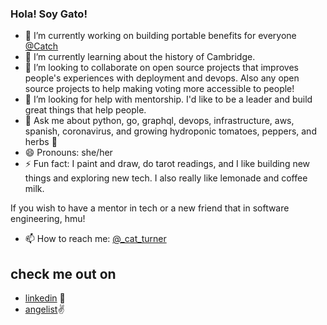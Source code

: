 ### Hola! Soy Gato!

- 🔭 I’m currently working on building portable benefits for everyone [@Catch](https://www.catch.co/)
- 🌱 I’m currently learning about the history of Cambridge.
- 👯 I’m looking to collaborate on open source projects that improves people's experiences with deployment and devops. Also any open source projects to help making voting more accessible to people!
- 🤔 I’m looking for help with mentorship. I'd like to be a leader and build great things that help people.
- 💬 Ask me about python, go, graphql, devops, infrastructure, aws, spanish, coronavirus, and growing hydroponic tomatoes, peppers, and herbs 🌱
- 😄 Pronouns: she/her
- ⚡ Fun fact: I paint and draw, do tarot readings, and I like building new things and exploring new tech. I also really like lemonade and coffee milk.

If you wish to have a mentor in tech or a new friend that in software engineering, hmu!

- 📫 How to reach me: [@_cat_turner](https://twitter.com/_cat_turner)

## check me out on
- [linkedin](https://www.linkedin.com/in/cathleenturner/) 💼
- [angelist](https://angel.co/u/cathleen-turner)✌️

